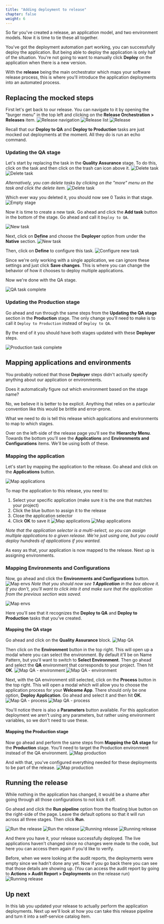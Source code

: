 ```yaml
---
title: "Adding deployment to release"
chapter: false
weight: 6
--- 
```


So far you've created a release, an application model, and two environment models. Now it is time to tie these all together.

You've got the deployment automation part working, you can successfully deploy the application. But being able to deploy the application is only half of the situation. You're not going to want to manually click **Deploy** on the application when there is a new version.

With the **release** being the main orchestrator which maps your software release process, this is where you'll introduce the application deployments into an automated process.

## Replacing the mocked steps

First let's get back to our release. You can navigate to it by opening the "burger menu" in the top left and clicking on the **Release Orchestration > Releases** item.
![Release navigation](1.png)
![Release list](2.png)
![Release](3.png)

Recall that our **Deploy to QA** and **Deploy to Production** tasks are just mocked out deployments at the moment. All they do is run an echo command.

### Updating the QA stage

Let's start by replacing the task in the **Quality Assurance** stage. To do this, click on the task and then click on the trash can icon above it. 
![Delete task](4.png)
![Delete task](5.png)

_Alternatively, you can delete tasks by clicking on the "more" menu on the task and click the delete item._
![Delete task](6.png)

Which ever way you deleted it, you should now see 0 Tasks in that stage.
![Empty stage](7.png)

Now it is time to create a new task. Go ahead and click the **Add task** button in the bottom of the stage. Go ahead and call it `Deploy to QA`.

![New task](8.png)

Next, click on **Define** and choose the **Deployer** option from under the **Native** section.
![New task](9.png)

Then, click on **Define** to configure this task.
![Configure new task](10.png)

Since we're only working with a single application, we can ignore these settings and just click **Save changes**. This is where you can change the behavior of how it chooses to deploy multiple applications.

Now we're done with the QA stage.

![QA task complete](11.png)

### Updating the Production stage

Go ahead and run through the same steps from the **Updating the QA stage** section in the **Production** stage. The only change you'll need to make is to call it `Deploy to Production` instead of `Deploy to QA`.

By the end of it you should have both stages updated with these **Deployer** steps.

![Production task complete](12.png)

## Mapping applications and environments
You probably noticed that those **Deployer** steps didn't actually specify anything about our application or environments. 

Does it automatically figure out which environment based on the stage name?

No, we believe it is better to be explicit. Anything that relies on a particular convention like this would be brittle and error-prone.

What we need to do is tell this release which applications and environments to map to which stages.

Over on the left-side of the release page you'll see the **Hierarchy Menu**. Towards the bottom you'll see the **Applications** and **Environments and Configurations** items. We'll be using both of these.

### Mapping the application
Let's start by mapping the application to the release. Go ahead and click on the **Applications** button. 

![Map applications](13.png)

To map the application to this release, you need to:

1. Select your specific application (make sure it is the one that matches your project)
2. Click the blue button to assign it to the release
3. Close the application selector
4. Click **OK** to save it
![Map applications](14.png)
![Map applications](15.png)

_Note that the application selector is a multi-select, so you can assign multiple applications to a given release. We're just using one, but you could deploy hundreds of applications if you wanted._

As easy as that, your application is now mapped to the release. Next up is assigning environments.

### Mapping Environments and Configurations
Now, go ahead and click the **Environments and Configurations** button.
![Map envs](16.png)
_Note that you should now see **1 Application** in the box above it. If you don't, you'll want to click into it and make sure that the application from the previous section was saved._

![Map envs](17.png)

Here you'll see that it recognizes the **Deploy to QA** and **Deploy to Production** tasks that you've created. 

#### Mapping the QA stage

Go ahead and click on the **Quality Assurance** block. 
![Map QA](18.png)

Then click on the **Environment** button in the top right. This will open up a modal where you can select the environment. By default it'll be on Name Pattern, but you'll want to switch to **Select Environment**. Then go ahead and select the **QA** environment that corresponds to your project. Then hit **OK**.
![Map QA - environment](19.png)
![Map QA - environment](20.png)

Next, with the QA environment still selected, click on the **Process** button in the top right. This will open a modal which will allow you to choose the application process for your **Welcome App**. There should only be one option, **Deploy Application**. Go ahead and select it and then hit **OK**.
![Map QA - process](21.png)
![Map QA - process](22.png)

You'll notice there is also a **Parameters** button available. For this application deployment we aren't using any parameters, but rather using environment variables, so we don't need to use these.

#### Mapping the Production stage
Now go ahead and perform the same steps from **Mapping the QA stage** for the **Production** stage. You'll need to target the Production environment instead of the QA environment.
![Map production](23.png)

And with that, you've configured everything needed for these deployments to be part of the release.
![Map production](24.png)

## Running the release
While nothing in the application has changed, it would be a shame after going through all those configurations to not kick it off.

Go ahead and click the **Run pipeline** option from the floating blue button on the right-side of the page. Leave the default options so that it will run across all three stages. Then click **Run**.

![Run the release](25.png)
![Run the release](26.png)
![Running release](27.png)
![Running release](28.png)

And there you have it, your release successfully deployed. The live applications haven't changed since no changes were made to the code, but here you can access them again if you'd like to verify.
<div id="qa-env-link"></div>
<div id="prod-env-link"></div>



Before, when we were looking at the audit reports, the deployments were empty since we hadn't done any yet. Now if you go back there you can see that those details are showing up. (You can access the audit report by going to **Actions > Audit Report > Deployments** on the release run) 
![Running release](29.png)

## Up next
In this lab you updated your release to actually perform the application deployments. Next up we'll look at how you can take this release pipeline and turn it into a self-service catalog item.



<script defer src="../scripts/replacer.js" type="module"></script>
<script defer src="../scripts/env-access-buttons.js" type="module"></script>
